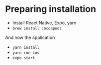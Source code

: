 # Preparing installation
+ Install React Native, Expo, yarn
+ `brew install cocoapods`

And now the application
+ `yarn install`
+ `yarn run ios`
+ `expo start`